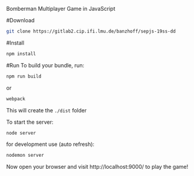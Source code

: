 Bomberman Multiplayer Game in JavaScript

#Download
```bash
git clone https://gitlab2.cip.ifi.lmu.de/banzhoff/sepjs-19ss-dd
```

#Install
```bash
npm install
```

#Run
To build your bundle, run:
```bash
npm run build
```
or
```bash
webpack
```
This will create the `./dist` folder

To start the server:
```bash
node server
```
for development use (auto refresh):
```bash
nodemon server
```


Now open your browser and visit http://localhost:9000/ to play the game!
